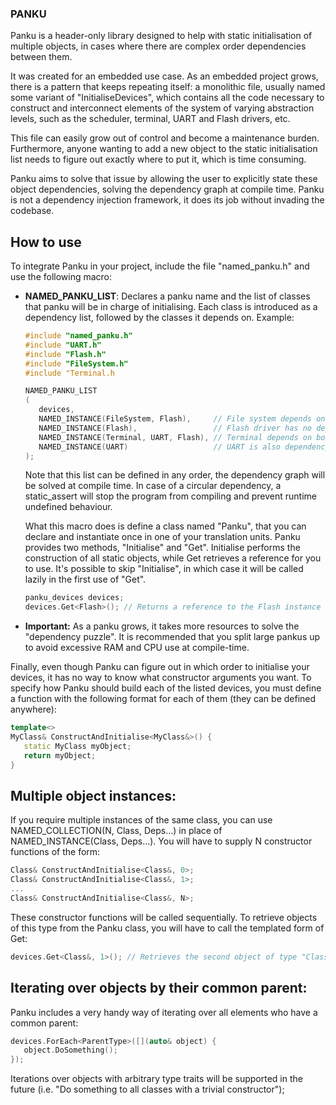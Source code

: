 ### PANKU

Panku is a header-only library designed to help with static initialisation of
multiple objects, in cases where there are complex order dependencies between
them.

It was created for an embedded use case. As an embedded project grows, there is 
a pattern that keeps repeating itself: a monolithic file, usually named some 
variant of "InitialiseDevices", which contains all the code necessary to construct 
and interconnect elements of the system of varying abstraction levels, such as the 
scheduler, terminal, UART and Flash drivers, etc.

This file can easily grow out of control and become a maintenance burden.
Furthermore, anyone wanting to add a new object to the static initialisation
list needs to figure out exactly where to put it, which is time consuming.

Panku aims to solve that issue by allowing the user to explicitly state these
object dependencies, solving the dependency graph at compile time. Panku is not
a dependency injection framework, it does its job without invading the
codebase.

## How to use

To integrate Panku in your project, include the file "named_panku.h"
and use the following macro:
*  **NAMED_PANKU_LIST**: Declares a panku name and the list of classes that panku 
   will be in charge of initialising. Each class is introduced as a dependency list, 
   followed by the classes it depends on. Example:
   ```c++
   #include "named_panku.h"
   #include "UART.h"
   #include "Flash.h"
   #include "FileSystem.h"
   #include "Terminal.h

   NAMED_PANKU_LIST
   (
      devices,
      NAMED_INSTANCE(FileSystem, Flash),     // File system depends on a flash driver
      NAMED_INSTANCE(Flash),                 // Flash driver has no dependencies
      NAMED_INSTANCE(Terminal, UART, Flash), // Terminal depends on both drivers
      NAMED_INSTANCE(UART)                   // UART is also dependency free
   );
   ```
   Note that this list can be defined in any order, the dependency graph will
   be solved at compile time. In case of a circular dependency, a static_assert
   will stop the program from compiling and prevent runtime undefined behaviour.

   What this macro does is define a class named "Panku", that you can declare
   and instantiate once in one of your translation units. Panku provides two
   methods, "Initialise" and "Get". Initialise performs the construction of all
   static objects, while Get retrieves a reference for you to use. It's
   possible to skip "Initialise", in which case it will be called lazily in the
   first use of "Get".
   ```c++
   panku_devices devices;
   devices.Get<Flash>(); // Returns a reference to the Flash instance
   ```
*  **Important:** As a panku grows, it takes more resources to solve the 
   "dependency puzzle". It is recommended that you split large pankus up to
   avoid excessive RAM and CPU use at compile-time.

Finally, even though Panku can figure out in which order to initialise your 
devices, it has no way to know what constructor arguments you want. To specify
how Panku should build each of the listed devices, you must define a function
with the following format for each of them (they can be defined anywhere):
```c++
template<>
MyClass& ConstructAndInitialise<MyClass&>() {
   static MyClass myObject;
   return myObject;
}
```

## Multiple object instances:
If you require multiple instances of the same class, you can use 
NAMED_COLLECTION(N, Class, Deps...) in place of NAMED_INSTANCE(Class, Deps...). 
You will have to supply N constructor functions of the form: 

```c++
Class& ConstructAndInitialise<Class&, 0>;
Class& ConstructAndInitialise<Class&, 1>;
...
Class& ConstructAndInitialise<Class&, N>;
```

These constructor functions will be called sequentially. To retrieve objects of
this type from the Panku class, you will have to call the templated form of Get:

```c++
devices.Get<Class&, 1>(); // Retrieves the second object of type "Class"
```

## Iterating over objects by their common parent:
Panku includes a very handy way of iterating over all elements who have a common
parent:

```c++
devices.ForEach<ParentType>([](auto& object) {
   object.DoSomething();
});
```

Iterations over objects with arbitrary type traits will be supported in the future
(i.e. "Do something to all classes with a trivial constructor");

